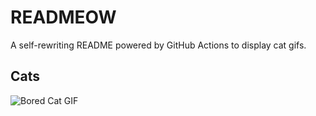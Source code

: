 # READMEOW

A self-rewriting README powered by GitHub Actions to display cat gifs.

## Cats

![Bored Cat GIF](https://media4.giphy.com/media/v1.Y2lkPTlhY2QwMmRhcDFnM3J2czA2Mzh0amZhdW1xOGV1cm5ibDl3eXJzdTlxZXUzbXp3dCZlcD12MV9naWZzX3NlYXJjaCZjdD1n/mlvseq9yvZhba/200.gif)
